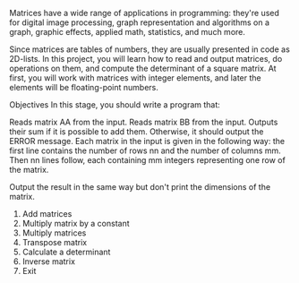 Matrices have a wide range of applications in programming: they're used for digital image processing, graph representation and algorithms on a graph, graphic effects, applied math, statistics, and much more.

Since matrices are tables of numbers, they are usually presented in code as 2D-lists. In this project, you will learn how to read and output matrices, do operations on them, and compute the determinant of a square matrix. At first, you will work with matrices with integer elements, and later the elements will be floating-point numbers.

Objectives
In this stage, you should write a program that:

Reads matrix AA from the input.
Reads matrix BB from the input.
Outputs their sum if it is possible to add them. Otherwise, it should output the ERROR message.
Each matrix in the input is given in the following way: the first line contains the number of rows nn and the number of columns mm. Then nn lines follow, each containing mm integers representing one row of the matrix.

Output the result in the same way but don't print the dimensions of the matrix.

1. Add matrices
2. Multiply matrix by a constant
3. Multiply matrices
4. Transpose matrix
5. Calculate a determinant
6. Inverse matrix
0. Exit
